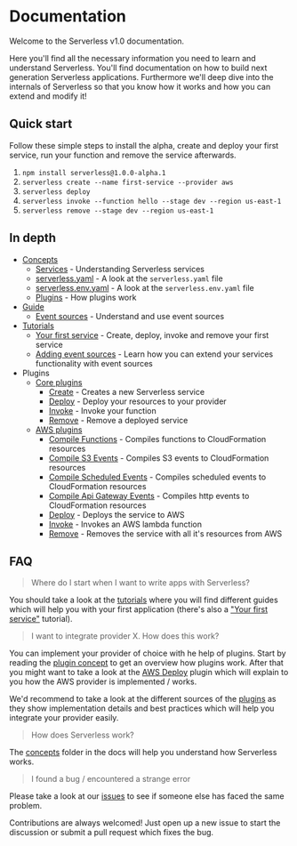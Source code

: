 # Documentation

Welcome to the Serverless v1.0 documentation.

Here you'll find all the necessary information you need to learn and understand Serverless.
You'll find documentation on how to build next generation Serverless applications. Furthermore we'll deep dive into the
internals of Serverless so that you know how it works and how you can extend and modify it!

## Quick start

Follow these simple steps to install the alpha, create and deploy your first service, run your function and remove the
service afterwards.

1. `npm install serverless@1.0.0-alpha.1`
2. `serverless create --name first-service --provider aws`
3. `serverless deploy`
4. `serverless invoke --function hello --stage dev --region us-east-1`
5. `serverless remove --stage dev --region us-east-1`

## In depth

- [Concepts](/docs/concepts)
  - [Services](/docs/concepts/services.md) - Understanding Serverless services
  - [serverless.yaml](/docs/concepts/serverless-yaml.md) - A look at the `serverless.yaml` file
  - [serverless.env.yaml](/docs/concepts/serverless-env-yaml.md) - A look at the `serverless.env.yaml` file
  - [Plugins](/docs/concepts/plugins.md) - How plugins work
- [Guide](/docs/guide)
  - [Event sources](/docs/concepts/event-sources.md) - Understand and use event sources
- [Tutorials](/docs/tutorials)
  - [Your first service](/docs/tutorials/your-first-service.md) - Create, deploy, invoke and remove your first service
  - [Adding event sources](/docs/tutorials/adding-event-sources.md) - Learn how you can extend your services functionality
  with event sources
- Plugins
  - [Core plugins](/lib/plugins)
    - [Create](/lib/plugins/create) - Creates a new Serverless service
    - [Deploy](/lib/plugins/deploy) - Deploy your resources to your provider
    - [Invoke](/lib/plugins/invoke) - Invoke your function
    - [Remove](/lib/plugins/remove) - Remove a deployed service
  - [AWS plugins](/lib/plugins/aws)
    - [Compile Functions](/lib/plugins/aws/deploy/compile/functions) - Compiles functions to
    CloudFormation resources
    - [Compile S3 Events](/lib/plugins/aws/deploy/compile/events/s3) - Compiles S3 events to
    CloudFormation resources
    - [Compile Scheduled Events](/lib/plugins/aws/deploy/compile/events/schedule) - Compiles scheduled
    events to CloudFormation resources
    - [Compile Api Gateway Events](/lib/plugins/aws/deploy/compile/apiGateway) - Compiles http events
    to CloudFormation resources
    - [Deploy](/lib/plugins/aws/deploy) - Deploys the service to AWS
    - [Invoke](/lib/plugins/aws/invoke) - Invokes an AWS lambda function
    - [Remove](/lib/plugins/aws/remove) - Removes the service with all it's resources from AWS

## FAQ

> Where do I start when I want to write apps with Serverless?

You should take a look at the [tutorials](/docs/tutorials) where you will find different guides which will help you
with your first application (there's also a ["Your first service"](/docs/tutorials/your-first-service.md) tutorial).

> I want to integrate provider X. How does this work?

You can implement your provider of choice with he help of plugins. Start by reading the [plugin concept](/docs/concepts/plugins.md)
to get an overview how plugins work. After that you might want to take a look at the [AWS Deploy](/lib/plugins/aws/deploy)
plugin which will explain to you how the AWS provider is implemented / works.

We'd recommend to take a look at the different sources of the [plugins](/lib/plugins) as they show implementation
details and best practices which will help you integrate your provider easily.

> How does Serverless work?

The [concepts](/docs/concepts) folder in the docs will help you understand how Serverless works.

> I found a bug / encountered a strange error

Please take a look at our [issues](https://github.com/serverless/serverless/issues) to see if someone else has faced
the same problem.

Contributions are always welcomed! Just open up a new issue to start the discussion or submit a pull request
which fixes the bug.
